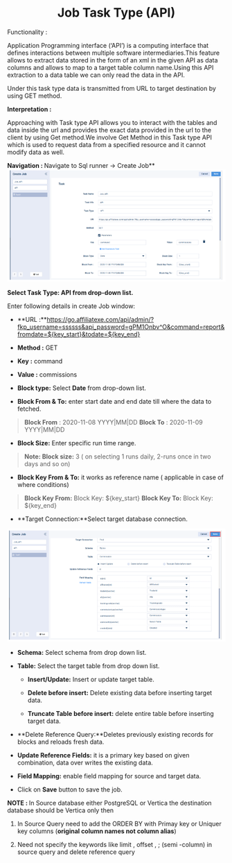

<h1><center>Job Task Type (API)</center> </h1>

  


 Functionality :  </b>

Application Programming interface (‘API’) is a computing interface that defines interactions between multiple software intermediaries.This feature allows to extract data stored in the form of an xml in the given API as data columns and allows to map to a target table column name.Using this API extraction to a data table we can only read the data in the API.

  

Under this task type data is transmitted from URL to target destination by using GET method.

  

<b>Interpretation :  </b>

Approaching with Task type API allows you to interact with the tables and data inside the url and provides the exact data provided in the url to the client by using Get method.We involve Get Method in this Task type API which is used to request data from a specified resource and it cannot modify data as well.

<b>Navigation : </b> Navigate to Sql runner -> Create Job**
![enter image description here](https://github.com/surifirstpin/AcuBI_Technical_Documents/blob/master/images/JA1.png?raw=true)

**Select Task Type: API from drop-down list.**

Enter following details in create Job window:

-   **URL :**https://go.affiliatexe.com/api/admin/?fkp_username=ssssss&api_password=gPM1Onbv^O&command=report&fromdate=${key_start}&todate=${key_end}
    

-   **Method :** GET
    
-   **Key :** command
    
-   **Value :** commissions
    

  
  

-   **Block type:** Select **Date** from drop-down list.
    

-   **Block From & To:** enter start date and end date till where the data to fetched.
    

> **Block From** : 2020-11-08 YYYY|MM|DD **Block To** : 2020-11-09 YYYY|MM|DD

-   **Block Size:** Enter specific run time range.
    

> **Note: Block size:** 3 ( on selecting 1 runs daily, 2-runs once in two days and so on)

-   **Block Key From & To:** it works as reference name ( applicable in case of where conditions)
    

> **Block Key From:** Block Key: ${key_start} **Block Key To:** Block Key: ${key_end}

-   **Target Connection:**Select target database connection.

![enter image description here](https://github.com/surifirstpin/AcuBI_Technical_Documents/blob/master/images/JA2.png?raw=true)

-   **Schema:** Select schema from drop down list.
    
-   **Table:** Select the target table from drop down list.
    
    -   **Insert/Update:** Insert or update target table.
        
    -   **Delete before insert:** Delete existing data before inserting target data.
        
    -   **Truncate Table before insert:** delete entire table before inserting target data.
        
-   **Delete Reference Query:**Deletes previously existing records for blocks and reloads fresh data.
    
-   **Update Reference Fields:** it is a primary key based on given combination, data over writes the existing data.
    

-   **Field Mapping:** enable field mapping for source and target data.
    
-   Click on **Save** button to save the job.

<b>NOTE : </b> In Source database either PostgreSQL or Vertica the destination database should be Vertica only then

  

1. In Source Query need to add the ORDER BY with Primay key or Uniquer key columns (**original column names not column alias**)

  
  

2. Need not specify the keywords like limit , offset , ; (semi -column) in source query and delete reference query

<!--stackedit_data:
eyJoaXN0b3J5IjpbMTgxNzczNjIyMCwtNTQ5MzM1NjQ1LC0xND
AxMjk3NjY0XX0=
-->